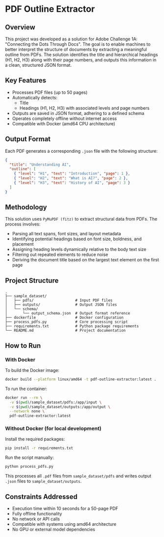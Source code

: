 
# PDF Outline Extractor

## Overview

This project was developed as a solution for Adobe Challenge 1A: "Connecting the Dots Through Docs". The goal is to enable machines to better interpret the structure of documents by extracting a meaningful outline from PDFs. The solution identifies the title and hierarchical headings (H1, H2, H3) along with their page numbers, and outputs this information in a clean, structured JSON format.

## Key Features

- Processes PDF files (up to 50 pages)
- Automatically detects:
  - Title
  - Headings (H1, H2, H3) with associated levels and page numbers
- Outputs are saved in JSON format, adhering to a defined schema
- Operates completely offline without internet access
- Compatible with Docker (amd64 CPU architecture)

## Output Format

Each PDF generates a corresponding `.json` file with the following structure:

```json
{
  "title": "Understanding AI",
  "outline": [
    { "level": "H1", "text": "Introduction", "page": 1 },
    { "level": "H2", "text": "What is AI?", "page": 2 },
    { "level": "H3", "text": "History of AI", "page": 3 }
  ]
}
```

## Methodology

This solution uses `PyMuPDF (fitz)` to extract structural data from PDFs. The process involves:
- Parsing all text spans, font sizes, and layout metadata
- Identifying potential headings based on font size, boldness, and placement
- Assigning heading levels dynamically relative to the body text size
- Filtering out repeated elements to reduce noise
- Deriving the document title based on the largest text element on the first page

## Project Structure

```
.
├── sample_dataset/
│   ├── pdfs/                   # Input PDF files
│   ├── outputs/                # Output JSON files
│   └── schema/
│       └── output_schema.json  # Output format reference
├── dockerfile                  # Docker configuration
├── process_pdfs.py             # Core processing script
├── requirements.txt            # Python package requirements
└── README.md                   # Project documentation
```

## How to Run

### With Docker

To build the Docker image:

```bash
docker build --platform linux/amd64 -t pdf-outline-extractor:latest .
```

To run the container:

```bash
docker run --rm \
  -v $(pwd)/sample_dataset/pdfs:/app/input \
  -v $(pwd)/sample_dataset/outputs:/app/output \
  --network none \
  pdf-outline-extractor:latest
```

### Without Docker (for local development)

Install the required packages:

```bash
pip install -r requirements.txt
```

Run the script manually:

```bash
python process_pdfs.py
```

This processes all `.pdf` files from `sample_dataset/pdfs` and writes output `.json` files to `sample_dataset/outputs`.

## Constraints Addressed

- Execution time within 10 seconds for a 50-page PDF
- Fully offline functionality
- No network or API calls
- Compatible with systems using amd64 architecture
- No GPU or external model dependencies
